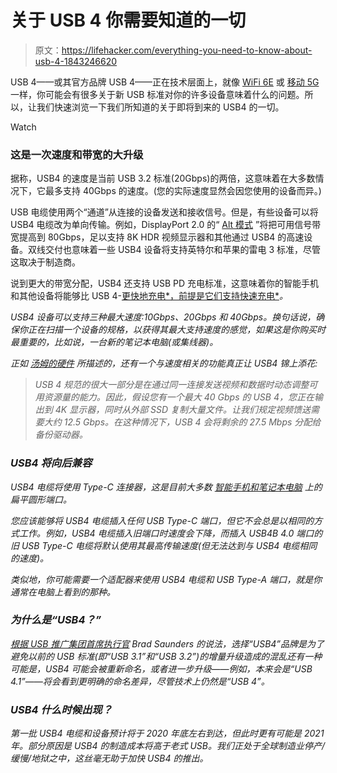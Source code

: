 # 关于 USB 4 你需要知道的一切

> 原文：<https://lifehacker.com/everything-you-need-to-know-about-usb-4-1843246620>

USB 4——或其官方品牌 USB 4——正在技术层面上，就像 [WiFi 6E](https://lifehacker.com/what-you-need-to-know-about-wifi-6e-1843050220) 或 [移动 5G](https://lifehacker.com/5g-phones-are-coming-soon-but-you-should-wait-to-buy-o-1831406561) 一样，你可能会有很多关于新 USB 标准对你的许多设备意味着什么的问题。所以，让我们快速浏览一下我们所知道的关于即将到来的 USB4 的一切。

Watch

### 这是一次速度和带宽的大升级

据称，USB4 的速度是当前 USB 3.2 标准(20Gbps)的两倍，这意味着在大多数情况下，它最多支持 40Gbps 的速度。(您的实际速度显然会因您使用的设备而异。)

USB 电缆使用两个“通道”从连接的设备发送和接收信号。但是，有些设备可以将 USB4 电缆改为单向传输。例如，DisplayPort 2.0 的“ [Alt 模式](https://www.engadget.com/usb-4-displayport2-8k-hdr-133040492.html) ”将把可用信号带宽提高到 80Gbps，足以支持 8K HDR 视频显示器和其他通过 USB4 的高速设备。双线交付也意味着一些 USB4 设备将支持英特尔和苹果的雷电 3 标准，尽管这取决于制造商。

说到更大的带宽分配，USB4 还支持 USB PD 充电标准，这意味着你的智能手机和其他设备将能够比 USB 4-[更快地充电*，前提是它们支持快速充电*](https://lifehacker.com/what-is-usb-fast-charging-and-why-does-it-matter-for-yo-1841936865)*。*

*USB4 设备可以支持三种最大速度:10Gbps、20Gbps 和 40Gbps。换句话说，确保你正在扫描一个设备的规格，以获得其最大支持速度的感觉，如果这是你购买时最重要的，比如说，一台新的笔记本电脑(或集线器)。*

*正如 [汤姆的硬件](https://www.tomshardware.com/news/usb-4-faq,38766.html) 所描述的，还有一个与速度相关的功能真正让 USB4 锦上添花:*

> *USB 4 规范的很大一部分是在通过同一连接发送视频和数据时动态调整可用资源量的能力。因此，假设您有一个最大 40 Gbps 的 USB 4，您正在输出到 4K 显示器，同时从外部 SSD 复制大量文件。让我们规定视频馈送需要大约 12.5 Gbps。在这种情况下，USB 4 会将剩余的 27.5 Mbps 分配给备份驱动器。*

### *USB4 将向后兼容*

*USB4 电缆将使用 Type-C 连接器，这是目前大多数 [智能手机和笔记本电脑](https://lifehacker.com/are-you-charging-your-macbook-on-the-wrong-side-1843045306) 上的扁平圆形端口。*

*您应该能够将 USB4 电缆插入任何 USB Type-C 端口，但它不会总是以相同的方式工作。例如，USB4 电缆插入旧端口时速度会下降，而插入 USB4B 4.0 端口的旧 USB Type-C 电缆将默认使用其最高传输速度(但无法达到与 USB4 电缆相同的速度)。*

*类似地，你可能需要一个适配器来使用 USB4 电缆和 USB Type-A 端口，就是你通常在电脑上看到的那种。*

### *为什么是“USB4？”*

*[根据 USB 推广集团首席执行官](https://www.tomshardware.com/news/usb-4-faq,38766.html) Brad Saunders 的说法，选择“USB4”品牌是为了避免以前的 USB 标准(即“USB 3.1”和“USB 3.2”)的增量升级造成的混乱还有一种可能是，USB4 可能会被重新命名，或者进一步升级——例如，本来会是“USB 4.1”——将会看到更明确的命名差异，尽管技术上仍然是“USB 4”。*

### *USB4 什么时候出现？*

*第一批 USB4 电缆和设备预计将于 2020 年底左右到达，但此时更有可能是 2021 年。部分原因是 USB4 的制造成本将高于老式 USB。我们正处于全球制造业停产/缓慢/地狱之中，这丝毫无助于加快 USB4 的推出。*